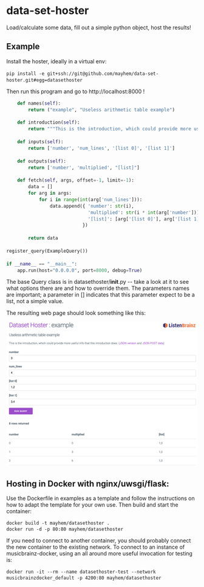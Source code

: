 # data-set-hoster

Load/calculate some data, fill out a simple python object, host the results!

Example
-------

Install the hoster, ideally in a virtual env:

```pip install -e git+ssh://git@github.com/mayhem/data-set-hoster.git#egg=datasethoster```

Then run this program and go to http://localhost:8000 !

```python
    def names(self):
        return ("example", "Useless arithmetic table example")

    def introduction(self):
        return """This is the introduction, which could provide more useful info that this introduction does."""

    def inputs(self):
        return ['number', 'num_lines', '[list 0]', '[list 1]']

    def outputs(self):
        return ['number', 'multiplied', "[list]"]

    def fetch(self, args, offset=-1, limit=-1):
        data = []
        for arg in args:
            for i in range(int(arg['num_lines'])):
                data.append({ 'number': str(i),
                              'multiplied': str(i * int(arg['number'])),
                              '[list]': [arg['[list 0]'], arg['[list 1]']]
                            })

        return data

register_query(ExampleQuery())

if __name__ == "__main__":
    app.run(host="0.0.0.0", port=8000, debug=True)
```

The base Query class is in datasethoster/__init__.py -- take a look at it to see
what options there are and how to override them. The parameters names are important;
a parameter in [] indicates that this parameter expect to be a list, not a simple
value.

The resulting web page should look something like this:

![Demo web page](/misc/web-page.png)


Hosting in Docker with nginx/uwsgi/flask:
-----------------------------------------

Use the Dockerfile in examples as a template and follow the instructions on how to adapt
the template for your own use. Then build and start the container:

```
docker build -t mayhem/datasethoster .
docker run -d -p 80:80 mayhem/datasethoster
```

If you need to connect to another container, you should probably connect the new container 
to the existing network. To connect to an instance of musicbrainz-docker, using an all around more useful 
invocation for testing is:

```
docker run -it --rm --name datasethoster-test --network musicbrainzdocker_default -p 4200:80 mayhem/datasethoster
```
